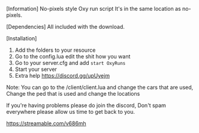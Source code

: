 [Information]
No-pixels style Oxy run script
It's in the same location as no-pixels.

[Dependencies]
All included with the download.


[Installation]
1. Add the folders to your resource 
2. Go to the config.lua edit the shit how you want
3. Go to your server.cfg and add `start OxyRuns`
4. Start your server
5. Extra help https://discord.gg/upUyejm

Note: You can go to the /client/client.lua and change the cars that are used, 
Change the ped that is used and change the locations


If you're having problems please do join the discord, Don't spam everywhere please allow us time to get back to you.

https://streamable.com/v686mh